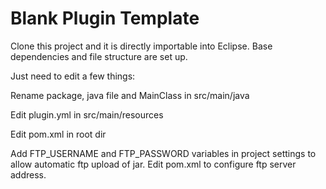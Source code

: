 # Blank Plugin Template
Clone this project and it is directly importable into Eclipse. Base dependencies and file structure are set up. 

Just need to edit a few things:

Rename package, java file and MainClass in src/main/java

Edit plugin.yml in src/main/resources

Edit pom.xml in root dir

Add FTP_USERNAME and FTP_PASSWORD variables in project settings to allow automatic ftp upload of jar. Edit pom.xml to configure ftp server address.